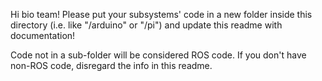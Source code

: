 Hi bio team! Please put your subsystems' code in a new folder inside this directory (i.e. like "/arduino" or "/pi") and update this readme with documentation!

Code not in a sub-folder will be considered ROS code. If you don't have non-ROS code, disregard the info in this readme.